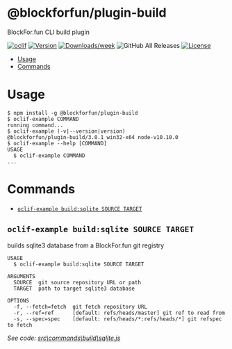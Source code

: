 @blockforfun/plugin-build
=========================

BlockFor.fun CLI build plugin

[![oclif](https://img.shields.io/badge/cli-oclif-brightgreen.svg)](https://oclif.io)
[![Version](https://img.shields.io/npm/v/@blockforfun/plugin-build.svg)](https://npmjs.org/package/@blockforfun/plugin-build)
[![Downloads/week](https://img.shields.io/npm/dw/@blockforfun/plugin-build.svg)](https://npmjs.org/package/@blockforfun/plugin-build)
![GitHub All Releases](https://img.shields.io/github/downloads/blockforfun/plugin-build/total.svg)
[![License](https://img.shields.io/npm/l/@blockforfun/plugin-build.svg)](https://github.com/blockforfun/cli/blob/master/plugins/plugin-build/package.json)

<!-- toc -->
* [Usage](#usage)
* [Commands](#commands)
<!-- tocstop -->
# Usage
<!-- usage -->
```sh-session
$ npm install -g @blockforfun/plugin-build
$ oclif-example COMMAND
running command...
$ oclif-example (-v|--version|version)
@blockforfun/plugin-build/3.0.1 win32-x64 node-v10.10.0
$ oclif-example --help [COMMAND]
USAGE
  $ oclif-example COMMAND
...
```
<!-- usagestop -->
# Commands
<!-- commands -->
* [`oclif-example build:sqlite SOURCE TARGET`](#oclif-example-buildsqlite-source-target)

## `oclif-example build:sqlite SOURCE TARGET`

builds sqlite3 database from a BlockFor.fun git registry

```
USAGE
  $ oclif-example build:sqlite SOURCE TARGET

ARGUMENTS
  SOURCE  git source repository URL or path
  TARGET  path to target sqlite3 database

OPTIONS
  -f, --fetch=fetch  git fetch repository URL
  -r, --ref=ref      [default: refs/heads/master] git ref to read from
  -s, --spec=spec    [default: refs/heads/*:refs/heads/*] git refspec to fetch
```

_See code: [src\commands\build\sqlite.js](https://github.com/blockforfun/cli/blob/v3.0.1/src\commands\build\sqlite.js)_
<!-- commandsstop -->
